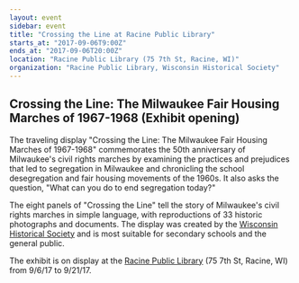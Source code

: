 ```yaml
---
layout: event
sidebar: event
title: "Crossing the Line at Racine Public Library"
starts_at: "2017-09-06T9:00Z"
ends_at: "2017-09-06T20:00Z"
location: "Racine Public Library (75 7th St, Racine, WI)"
organization: "Racine Public Library, Wisconsin Historical Society"
---
```


## Crossing the Line: The Milwaukee Fair Housing Marches of 1967-1968 (Exhibit opening) 

The traveling display "Crossing the Line: The Milwaukee Fair Housing Marches of 1967-1968" commemorates the 50th anniversary of Milwaukee's civil rights marches by examining the practices and prejudices that led to segregation in Milwaukee and chronicling the school desegregation and fair housing movements of the 1960s. It also asks the question, "What can you do to end segregation today?"
 
The eight panels of "Crossing the Line" tell the story of Milwaukee's civil rights marches in simple language, with reproductions of 33 historic photographs and documents. The display was created by the [Wisconsin Historical Society](https://www.wisconsinhistory.org//Records/Article/CS15090) and is most suitable for secondary schools and the general public.
 
The exhibit is on display at the [Racine Public Library](http://www.racinelibrary.info/) (75 7th St, Racine, WI) from 9/6/17 to 9/21/17.
